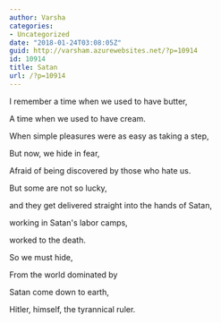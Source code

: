 ```yaml
---
author: Varsha
categories:
- Uncategorized
date: "2018-01-24T03:08:05Z"
guid: http://varsham.azurewebsites.net/?p=10914
id: 10914
title: Satan
url: /?p=10914
---
```


I remember a time when we used to have butter,

A time when we used to have cream.

When simple pleasures were as easy as taking a step,

But now, we hide in fear,

Afraid of being discovered by those who hate us.

 

But some are not so lucky,

and they get delivered straight into the hands of Satan,

working in Satan's labor camps,

worked to the death.

 

So we must hide,

From the world dominated by

Satan come down to earth,

Hitler, himself, the tyrannical ruler.